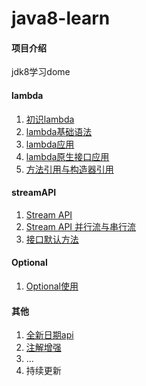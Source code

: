# java8-learn

#### 项目介绍
jdk8学习dome

#### lambda

1. [初识lambda](https://www.feeljblog.com/2018/07/22/JDK8%E6%96%B0%E7%89%B9%E6%80%A7-Lambda-1/)
2. [lambda基础语法](https://www.feeljblog.com/2018/07/22/JDK8%E6%96%B0%E7%89%B9%E6%80%A7-Lambda-2/)
3. [lambda应用](https://www.feeljblog.com/2018/07/22/JDK8%E6%96%B0%E7%89%B9%E6%80%A7-Lambda-3/)
4. [lambda原生接口应用](https://www.feeljblog.com/2018/07/22/JDK8%E6%96%B0%E7%89%B9%E6%80%A7-Lambda-4/)
5. [方法引用与构造器引用](https://www.feeljblog.com/2018/07/22/JDK8%E6%96%B0%E7%89%B9%E6%80%A7-Lambda-5/)

#### streamAPI

1. [Stream API](https://www.feeljblog.com/2018/07/22/JDK8%E6%96%B0%E7%89%B9%E6%80%A7-Stream%20API/) 
2. [Stream API 并行流与串行流](https://www.feeljblog.com/2018/07/22/JDK8%E6%96%B0%E7%89%B9%E6%80%A7-Stream%20API%20-%20%E5%B9%B6%E8%A1%8C%E6%B5%81%E5%92%8C%E4%B8%B2%E8%A1%8C%E6%B5%81/)
3. [接口默认方法](https://www.feeljblog.com/2018/07/22/JDK8%E6%96%B0%E7%89%B9%E6%80%A7-%E6%8E%A5%E5%8F%A3%E9%BB%98%E8%AE%A4%E6%96%B9%E6%B3%95/)

#### Optional
1. [Optional使用](https://www.feeljblog.com/2018/07/22/JDK8%E6%96%B0%E7%89%B9%E6%80%A7-Optional%E5%AE%B9%E5%99%A8%E7%B1%BB/)

#### 其他
1.  [全新日期api](https://www.feeljblog.com/2018/07/22/JDK8%E6%96%B0%E7%89%B9%E6%80%A7-%E5%85%A8%E6%96%B0%E6%97%A5%E6%9C%9Fapi/)
2.  [注解增强](https://www.feeljblog.com/2018/07/22/JDK8%E6%96%B0%E7%89%B9%E6%80%A7-%E6%B3%A8%E8%A7%A3%E5%A2%9E%E5%BC%BA/)
3. ...
4.  持续更新